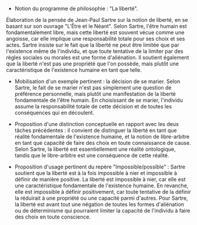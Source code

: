 - Notion du programme de philosophie : "La liberté".

Élaboration de la pensée de Jean-Paul Sartre sur la notion de liberté, en se basant sur son ouvrage "L'Être et le Néant". Selon Sartre, l'être humain est fondamentalement libre, mais cette liberté est souvent vécue comme une angoisse, car elle implique une responsabilité totale pour ses choix et ses actes. Sartre insiste sur le fait que la liberté ne peut être limitée que par l'existence même de l'individu, et que toute tentative de la limiter par des règles sociales ou morales est une forme d'aliénation. Il soutient également que la liberté n'est pas une propriété que l'on possède, mais plutôt une caractéristique de l'existence humaine en tant que telle.

- Mobilisation d'un exemple pertinent : la décision de se marier. Selon Sartre, le fait de se marier n'est pas simplement une question de préférence personnelle, mais plutôt une manifestation de la liberté fondamentale de l'être humain. En choisissant de se marier, l'individu assume la responsabilité totale de cette décision et de toutes les conséquences qui en découlent.

- Proposition d'une distinction conceptuelle en rapport avec les deux tâches précédentes : il convient de distinguer la liberté en tant que réalité fondamentale de l'existence humaine, et la notion de libre-arbitre en tant que capacité de faire des choix en toute connaissance de cause. Selon Sartre, la liberté est essentiellement une réalité ontologique, tandis que le libre-arbitre est une conséquence de cette réalité.

- Proposition d'usage pertinent du repère "Impossible/possible" : Sartre soutient que la liberté est à la fois impossible à nier et impossible à définir de manière positive. La liberté est impossible à nier, car elle est une caractéristique fondamentale de l'existence humaine. En revanche, elle est impossible à définir positivement, car toute tentative de la définir la réduirait à une propriété ou une capacité parmi d'autres. Pour Sartre, la liberté est avant tout une négation de toutes les formes d'aliénation ou de déterminisme qui pourraient limiter la capacité de l'individu à faire des choix en toute conscience.
